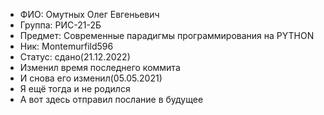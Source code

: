 - ФИО: Омутных Олег Евгеньевич
- Группа: РИС-21-2Б
- Предмет: Современные парадигмы программирования на PYTHON
- Ник: Montemurfild596
- Статус: сдано(21.12.2022)
- Изменил время последнего коммита
- И снова его изменил(05.05.2021)
- Я ещё тогда и не родился
- А вот здесь отправил послание в будущее